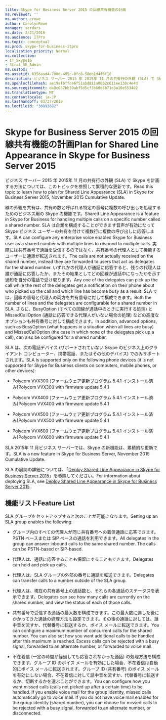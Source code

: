 ```yaml
---
title: Skype for Business Server 2015 の回線共有機能の計画
ms.reviewer: ''
ms.author: crowe
author: CarolynRowe
manager: serdars
ms.date: 3/21/2016
ms.audience: ITPro
ms.topic: conceptual
ms.prod: skype-for-business-itpro
localization_priority: Normal
ms.collection:
- IT_Skype16
- Strat_SB_Admin
ms.custom: ''
ms.assetid: 6356aad4-700d-495c-8fc8-58eb1d4f6f18
description: ビジネス サーバー 2015 年 2015年 11 月の共有行の外観 (SLA) で Skype を計画する方法については、このトピックを参照して累積的な更新です。
ms.openlocfilehash: ae19afbffce6f51abd811a0062c611ee130c4e4d
ms.sourcegitcommit: da8c037bb30abf5d5cf3b60d4b71e3a10e553402
ms.translationtype: MT
ms.contentlocale: ja-JP
ms.lasthandoff: 03/27/2019
ms.locfileid: "30892682"
---
```

# <a name="plan-for-shared-line-appearance-in-skype-for-business-server-2015"></a><span data-ttu-id="7da42-103">Skype for Business Server 2015 の回線共有機能の計画</span><span class="sxs-lookup"><span data-stu-id="7da42-103">Plan for Shared Line Appearance in Skype for Business Server 2015</span></span>
 
<span data-ttu-id="7da42-104">ビジネス サーバー 2015 年 2015年 11 月の共有行の外観 (SLA) で Skype を計画する方法については、このトピックを参照して累積的な更新です。</span><span class="sxs-lookup"><span data-stu-id="7da42-104">Read this topic to learn how to plan for Shared Line Appearance (SLA) in Skype for Business Server 2015, November 2015 Cumulative Update.</span></span> 
  
<span data-ttu-id="7da42-105">線の外観を共有は、共有の数と呼ばれる特定の番号に複数の呼び出しを処理するためのビジネス用の Skype の機能です。</span><span class="sxs-lookup"><span data-stu-id="7da42-105">Shared Line Appearance is a feature in Skype for Business for handling multiple calls on a specific number called a shared number.</span></span> <span data-ttu-id="7da42-106">SLA は企業を構成することができます音声が有効になって Skype ビジネス ユーザーの共有を付けて複数行に複数の呼び出しに応答します。</span><span class="sxs-lookup"><span data-stu-id="7da42-106">SLA can configure any enterprise voice enabled Skype for Business user as a shared number with multiple lines to respond to multiple calls.</span></span> <span data-ttu-id="7da42-107">実際には共有番号で通話を受信するのではなく、共有番号の代理人として機能するユーザーに通話が転送されます。</span><span class="sxs-lookup"><span data-stu-id="7da42-107">The calls are not actually received on the shared number, instead they are forwarded to users that act as delegates for the shared number.</span></span> <span data-ttu-id="7da42-108">いずれかの代理人が通話に応答すると、残りの代理人は誰が通話に応答したか、またその結果としてどの回線が通話中になったかを示す通知を自分の電話で受け取ります。</span><span class="sxs-lookup"><span data-stu-id="7da42-108">Any one of the delegates can pick up the call while the rest of the delegates get a notification on their phone about who picked up the call and which line has become busy as a result.</span></span> <span data-ttu-id="7da42-109">SLA では、回線の番号と代理人の両方を共有番号に対して構成できます。</span><span class="sxs-lookup"><span data-stu-id="7da42-109">Both the number of lines and the delegates are configurable for a shared number in SLA.</span></span> <span data-ttu-id="7da42-110">さらに、BusyOption (すべての回線が通話中のときに実行する処理) と MissedCallOption (通話に応答できる代理人がいない場合の処理) などの高度なオプションも共有番号に対して構成できます。</span><span class="sxs-lookup"><span data-stu-id="7da42-110">In addition, advanced options, such as BusyOption (what happens in a situation when all lines are busy) and MissedCallOption (the case in which none of the delegates pick up a call), can also be configured for a shared number.</span></span>
  
<span data-ttu-id="7da42-111">SLA は、次の電話デバイス (サポートされていない Skype のビジネス上のクライアント コンピューター、携帯電話、またはその他のデバイス) でのみサポートされます。</span><span class="sxs-lookup"><span data-stu-id="7da42-111">SLA is supported only on the following phone devices (it is not supported for Skype for Business clients on computers, mobile phones, or other devices):</span></span> 
  
- <span data-ttu-id="7da42-112">Polycom VVX300 (ファームウェア更新プログラム 5.4.1 インストール済み)</span><span class="sxs-lookup"><span data-stu-id="7da42-112">Polycom VVX300 with firmware update 5.4.1</span></span>
    
- <span data-ttu-id="7da42-113">Polycom VVX400 (ファームウェア更新プログラム 5.4.1 インストール済み)</span><span class="sxs-lookup"><span data-stu-id="7da42-113">Polycom VVX400 with firmware update 5.4.1</span></span>
    
- <span data-ttu-id="7da42-114">Polycom VVX500 (ファームウェア更新プログラム 5.4.1 インストール済み)</span><span class="sxs-lookup"><span data-stu-id="7da42-114">Polycom VVX500 with firmware update 5.4.1</span></span>
    
- <span data-ttu-id="7da42-115">Polycom VVX600 (ファームウェア更新プログラム 5.4.1 インストール済み)</span><span class="sxs-lookup"><span data-stu-id="7da42-115">Polycom VVX600 with firmware update 5.4.1</span></span>
    
<span data-ttu-id="7da42-116">SLA 2015年 11 月ビジネス サーバーでは、Skype の新機能は、累積的な更新です。</span><span class="sxs-lookup"><span data-stu-id="7da42-116">SLA is a new feature in Skype for Business Server, November 2015 Cumulative Update.</span></span> 
  
<span data-ttu-id="7da42-117">SLA の展開の詳細については、「[Deploy Shared Line Appearance in Skype for Business Server 2015](../../deploy/deploy-enterprise-voice/deploy-shared-line-appearance.md)」を参照してください。</span><span class="sxs-lookup"><span data-stu-id="7da42-117">For information about deploying SLA, see [Deploy Shared Line Appearance in Skype for Business Server 2015](../../deploy/deploy-enterprise-voice/deploy-shared-line-appearance.md).</span></span>
  
## <a name="feature-list"></a><span data-ttu-id="7da42-118">機能リスト</span><span class="sxs-lookup"><span data-stu-id="7da42-118">Feature List</span></span>

<span data-ttu-id="7da42-119">SLA グループをセットアップすると次のことが可能になります。</span><span class="sxs-lookup"><span data-stu-id="7da42-119">Setting up an SLA group enables the following:</span></span>
  
- <span data-ttu-id="7da42-p102">グループ内のすべての代理人が同じ共有番号への着信通話に応答できます。PSTN ベースまたは SIP ベースの通話を利用できます。</span><span class="sxs-lookup"><span data-stu-id="7da42-p102">All delegates in the group can answer inbound calls to the same shared number. The calls can be PSTN-based or SIP-based.</span></span>
    
- <span data-ttu-id="7da42-122">代理人は、通話に応答することも保留にすることもできます。</span><span class="sxs-lookup"><span data-stu-id="7da42-122">Delegates can hold and pick up calls.</span></span>
    
- <span data-ttu-id="7da42-123">代理人は、SLA グループの外部の番号に通話を転送できます。</span><span class="sxs-lookup"><span data-stu-id="7da42-123">Delegates can transfer calls to a number outside of the SLA group.</span></span>
    
- <span data-ttu-id="7da42-124">代理人は、現在の共有番号上の通話数と、それらの各通話のステータスを表示できます。</span><span class="sxs-lookup"><span data-stu-id="7da42-124">Delegates can see how many calls are currently on the shared number, and view the status of each of those calls.</span></span>
    
- <span data-ttu-id="7da42-p103">共有番号で受信する通話の最大数を構成できます。この最大数に達した後にかかってきた通話の処理方法も設定できます。その後の通話に対しては、話中音を流すか、代替番号に転送するか、ボイス メールに転送できます。</span><span class="sxs-lookup"><span data-stu-id="7da42-p103">You can configure a maximum number of concurrent calls for the shared number. You can also set how you want additional calls to be handled after this maximum is reached. Excess calls can be rejected with a busy signal, forwarded to an alternate number, or forwarded to voice mail.</span></span>
    
- <span data-ttu-id="7da42-p104">不在着信 (一定の時間が経過しても応答されなかった通話) の処理方法を構成できます。グループ ID のボイス メールを有効にした場合、不在着信は自動的にボイス メールに転送されます。グループ ID (共有番号) のボイス メールを有効にしない場合、不在着信に対して話中音を流すか、代替番号に転送するか、切断するかを選ぶことができます。</span><span class="sxs-lookup"><span data-stu-id="7da42-p104">You can configure how you want missed calls (calls not picked up after a certain time) to be handled. If you enable voice mail for the group identity, missed calls automatically go to voice mail. If you do not have voice mail enabled for the group identity (shared number), you can choose for missed calls to be rejected with a busy signal, forwarded to an alternate number, or disconnected.</span></span>
    

